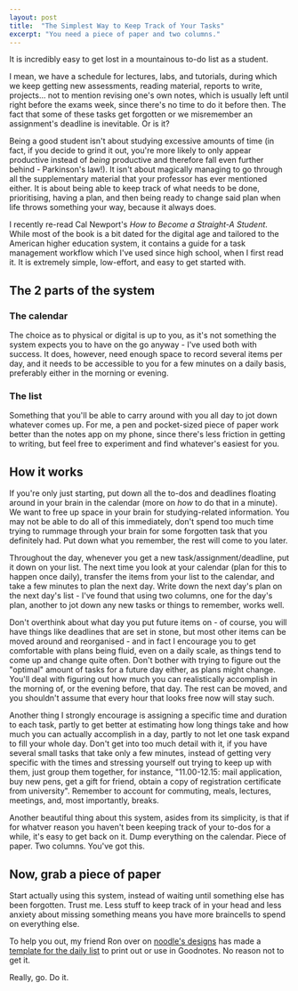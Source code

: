 ```yaml
---
layout: post
title:  "The Simplest Way to Keep Track of Your Tasks"
excerpt: "You need a piece of paper and two columns."
---
```

It is incredibly easy to get lost in a mountainous to-do list as a student.

I mean, we have a schedule for lectures, labs, and tutorials, during which we keep getting new assessments, reading material, reports to write, projects... not to mention revising one's own notes, which is usually left until right before the exams week, since there's no time to do it before then. The fact that some of these tasks get forgotten or we misremember an assignment's deadline is inevitable. Or is it?

Being a good student isn't about studying excessive amounts of time (in fact, if you decide to grind it out, you're more likely to only appear productive instead of _being_ productive and therefore fall even further behind - Parkinson's law!). It isn't about magically managing to go through all the supplementary material that your professor has ever mentioned either. It is about being able to keep track of what needs to be done, prioritising, having a plan, and then being ready to change said plan when life throws something your way, because it always does.

I recently re-read Cal Newport's _How to Become a Straight-A Student_. While most of the book is a bit dated for the digital age and tailored to the American higher education system, it contains a guide for a task management workflow which I've used since high school, when I first read it. It is extremely simple, low-effort, and easy to get started with.

## The 2 parts of the system

### The calendar

The choice as to physical or digital is up to you, as it's not something the system expects you to have on the go anyway - I've used both with success. It does, however, need enough space to record several items per day, and it needs to be accessible to you for a few minutes on a daily basis, preferably either in the morning or evening.

### The list

Something that you'll be able to carry around with you all day to jot down whatever comes up. For me, a pen and pocket-sized piece of paper work better than the notes app on my phone, since there's less friction in getting to writing, but feel free to experiment and find whatever's easiest for you.

## How it works

If you're only just starting, put down all the to-dos and deadlines floating around in your brain in the calendar (more on _how_ to do that in a minute). We want to free up space in your brain for studying-related information. You may not be able to do all of this immediately, don't spend too much time trying to rummage through your brain for some forgotten task that you definitely had. Put down what you remember, the rest will come to you later.

Throughout the day, whenever you get a new task/assignment/deadline, put it down on your list. The next time you look at your calendar (plan for this to happen once daily), transfer the items from your list to the calendar, and take a few minutes to plan the next day. Write down the next day's plan on the next day's list - I've found that using two columns, one for the day's plan, another to jot down any new tasks or things to remember, works well.

Don't overthink about what day you put future items on - of course, you will have things like deadlines that are set in stone, but most other items can be moved around and reorganised - and in fact I encourage you to get comfortable with plans being fluid, even on a daily scale, as things tend to come up and change quite often. Don't bother with trying to figure out the "optimal" amount of tasks for a future day either, as plans might change. You'll deal with figuring out how much you can realistically accomplish in the morning of, or the evening before, that day. The rest can be moved, and you shouldn't assume that every hour that looks free now will stay such.

Another thing I strongly encourage is assigning a specific time and duration to each task, partly to get better at estimating how long things take and how much you can actually accomplish in a day, partly to not let one task expand to fill your whole day. Don't get into too much detail with it, if you have several small tasks that take only a few minutes, instead of getting very specific with the times and stressing yourself out trying to keep up with them, just group them together, for instance, "11.00-12.15: mail application, buy new pens, get a gift for friend, obtain a copy of registration certificate from university". Remember to account for commuting, meals, lectures, meetings, and, most importantly, breaks.

Another beautiful thing about this system, asides from its simplicity, is that if for whatver reason you haven't been keeping track of your to-dos for a while, it's easy to get back on it. Dump everything on the calendar. Piece of paper. Two columns. You've got this.

## Now, grab a piece of paper

Start actually using this system, instead of waiting until something else has been forgotten. Trust me. Less stuff to keep track of in your head and less anxiety about missing something means you have more braincells to spend on everything else.

To help you out, my friend Ron over on [noodle's designs](https://noodlesdesigns.gumroad.com/) has made a [template for the daily list](https://noodlesdesigns.gumroad.com/l/daily-planner) to print out or use in Goodnotes. No reason not to get it.

Really, go. Do it.